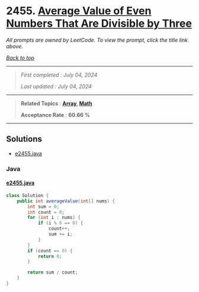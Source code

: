# 2455. [Average Value of Even Numbers That Are Divisible by Three](<https://leetcode.com/problems/average-value-of-even-numbers-that-are-divisible-by-three>)

*All prompts are owned by LeetCode. To view the prompt, click the title link above.*

*[Back to top](<../README.md>)*

------

> *First completed : July 04, 2024*
>
> *Last updated : July 04, 2024*

------

> **Related Topics** : **[Array](<by_topic/Array.md>), [Math](<by_topic/Math.md>)**
>
> **Acceptance Rate** : **60.66 %**

------

## Solutions

- [e2455.java](<../my-submissions/e2455.java>)
### Java
#### [e2455.java](<../my-submissions/e2455.java>)
```Java
class Solution {
    public int averageValue(int[] nums) {
        int sum = 0;
        int count = 0;
        for (int i : nums) {
            if (i % 6 == 0) {
                count++;
                sum += i;
            }
        }
        if (count == 0) {
            return 0;
        }

        return sum / count;
    }
}
```

